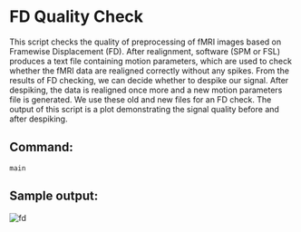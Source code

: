 # FD Quality Check

This script checks the quality of preprocessing of fMRI images based on Framewise Displacement (FD). After realignment, software (SPM or FSL) produces a text file containing motion parameters, which are used to check whether the fMRI data are realigned correctly without any spikes. From the results of FD checking, we can decide whether to despike our signal. After despiking, the data is realigned once more and a new motion parameters file is generated. We use these old and new files for an FD check. The output of this script is a plot demonstrating the signal quality before and after despiking.


Command: 
-
```
main
```

Sample output:
-

![fd](https://github.com/user-attachments/assets/3ae939f6-e858-4ee4-9312-915336799e37)
